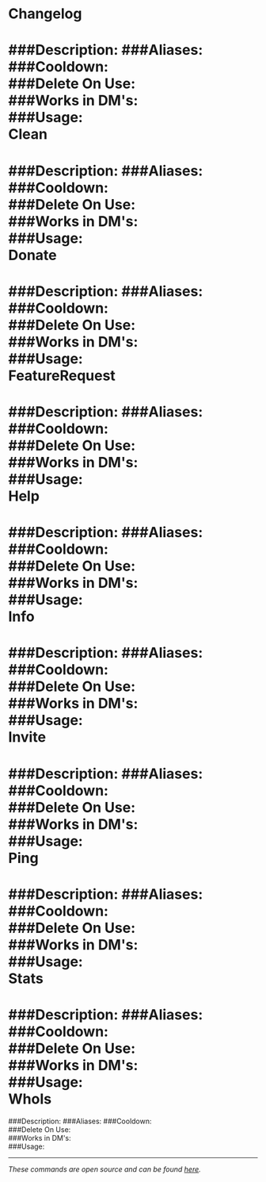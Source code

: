 Changelog
===
###Description:
###Aliases:
###Cooldown:  
###Delete On Use:  
###Works in DM's:  
###Usage:  
Clean
===
###Description:
###Aliases:
###Cooldown:  
###Delete On Use:  
###Works in DM's:  
###Usage:  
Donate
===
###Description:
###Aliases:
###Cooldown:  
###Delete On Use:  
###Works in DM's:  
###Usage:  
FeatureRequest
===
###Description:
###Aliases:
###Cooldown:  
###Delete On Use:  
###Works in DM's:  
###Usage:  
Help
===
###Description:
###Aliases:
###Cooldown:  
###Delete On Use:  
###Works in DM's:  
###Usage:  
Info
===
###Description:
###Aliases:
###Cooldown:  
###Delete On Use:  
###Works in DM's:  
###Usage:  
Invite
===
###Description:
###Aliases:
###Cooldown:  
###Delete On Use:  
###Works in DM's:  
###Usage:  
Ping
===
###Description:
###Aliases:
###Cooldown:  
###Delete On Use:  
###Works in DM's:  
###Usage:  
Stats
===
###Description:
###Aliases:
###Cooldown:  
###Delete On Use:  
###Works in DM's:  
###Usage:  
WhoIs
===
###Description:
###Aliases:
###Cooldown:  
###Delete On Use:  
###Works in DM's:  
###Usage:  

---
*These commands are open source and can be found [here](https://github.com/hsiW/WishBot/tree/v6/commands/bot).*